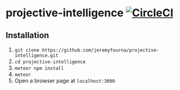 # projective-intelligence [![CircleCI](https://circleci.com/gh/jeremyfourna/projective-intelligence/tree/master.svg?style=svg&circle-token=304a2356365c2dad3860358a80dd0f75e173a9dc)](https://circleci.com/gh/jeremyfourna/projective-intelligence/tree/master)

## Installation

1. `git clone https://github.com/jeremyfourna/projective-intelligence.git`
2. `cd projective-intelligence`
3. `meteor npm install`
4. `meteor`
5. Open a browser page at `localhost:3000`
